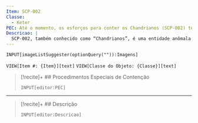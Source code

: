 ```yaml
---
Item: SCP-002
Classe:
  - Keter
PEC: Até o momento, os esforços para conter os Chandrianos (SCP-002) têm sido infrutíferos. Suas características imprevisíveis e a falta de compreensão sobre seu crescimento tornam a contenção um desafio constante para a Fundação SCP. Recomenda-se evitar qualquer menção ou discussão sobre essas criaturas para minimizar o risco de confronto.
Descricao: |
  SCP-002, também conhecido como “Chandrianos”, é uma entidade anômala que se assemelha a uma massa carnuda e tumoral com um volume aproximado de 60m³. Uma escotilha de ferro em um dos lados dá acesso ao seu interior, que aparenta ser um quarto modesto em termos de tamanho e padrões. Essas criaturas têm uma característica sinistra: quando alguém menciona ou discute sua existência, elas se tornam hostis e tentam eliminar o indivíduo. Além disso, o processo de crescimento dos Chandrianos permanece um mistério não resolvido até o momento.
---
```


```meta-bind
INPUT[imageListSuggester(optionQuery("")):Imagens]
```

`VIEW[Item #: {Item}][text]`
`VIEW[Classe do Objeto: {Classe}][text]`
> [!recite]+ ## Procedimentos Especiais de Contenção
> ```meta-bind
> INPUT[editor:PEC]
>```
 
---
>[!recite]+ ## Descrição
> ```meta-bind
> INPUT[editor:Descricao]
>```
